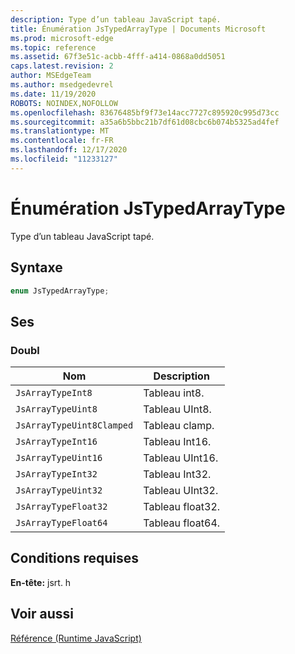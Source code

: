 ```yaml
---
description: Type d’un tableau JavaScript tapé.
title: Énumération JsTypedArrayType | Documents Microsoft
ms.prod: microsoft-edge
ms.topic: reference
ms.assetid: 67f3e51c-acbb-4fff-a414-0868a0dd5051
caps.latest.revision: 2
author: MSEdgeTeam
ms.author: msedgedevrel
ms.date: 11/19/2020
ROBOTS: NOINDEX,NOFOLLOW
ms.openlocfilehash: 83676485bf9f73e14acc7727c895920c995d73cc
ms.sourcegitcommit: a35a6b5bbc21b7df61d08cbc6b074b5325ad4fef
ms.translationtype: MT
ms.contentlocale: fr-FR
ms.lasthandoff: 12/17/2020
ms.locfileid: "11233127"
---
```

# Énumération JsTypedArrayType

Type d’un tableau JavaScript tapé.  
  
## Syntaxe  
  
```cpp  
enum JsTypedArrayType;  
```  
  
## Ses  
  
### Doubl  
  
|Nom|Description|  
|----------|-----------------|  
|`JsArrayTypeInt8`|Tableau int8.|  
|`JsArrayTypeUint8`|Tableau UInt8.|  
|`JsArrayTypeUint8Clamped`|Tableau clamp.|  
|`JsArrayTypeInt16`|Tableau Int16.|  
|`JsArrayTypeUint16`|Tableau UInt16.|  
|`JsArrayTypeInt32`|Tableau Int32.|  
|`JsArrayTypeUint32`|Tableau UInt32.|  
|`JsArrayTypeFloat32`|Tableau float32.|  
|`JsArrayTypeFloat64`|Tableau float64.|  
  
## Conditions requises  
 **En-tête:** jsrt. h  
  
## Voir aussi  
 [Référence (Runtime JavaScript)](../chakra-hosting/reference-javascript-runtime.md)
